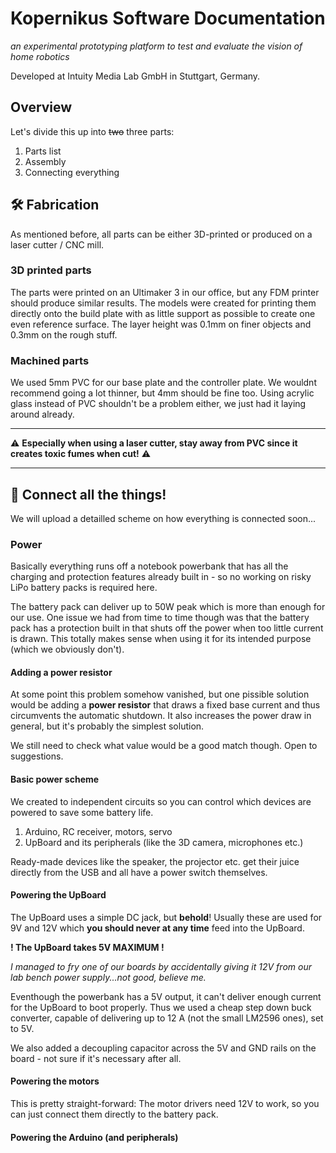# Kopernikus Software Documentation

*an experimental prototyping platform to test and evaluate the vision of home robotics*

Developed at Intuity Media Lab GmbH in Stuttgart, Germany.

## Overview

Let's divide this up into ~~two~~ three parts:
1) Parts list
2) Assembly
3) Connecting everything

## 🛠 Fabrication

As mentioned before, all parts can be either 3D-printed or produced on a laser cutter / CNC mill.

### 3D printed parts

The parts were printed on an Ultimaker 3 in our office, but any FDM printer should produce similar results.
The models were created for printing them directly onto the build plate with as little support as possible to create one even reference surface.
The layer height was 0.1mm on finer objects and 0.3mm on the rough stuff.


### Machined parts

We used 5mm PVC for our base plate and the controller plate. We wouldnt recommend going a lot thinner, but 4mm should be fine too.
Using acrylic glass instead of PVC shouldn't be a problem either, we just had it laying around already.

---

⚠️ **Especially when using a laser cutter, stay away from PVC since it creates toxic fumes when cut!** ⚠️

---

## 🔌 Connect all the things!

We will upload a detailled scheme on how everything is connected soon...

### Power

Basically everything runs off a notebook powerbank that has all the charging and protection features already built in - so no working on risky LiPo battery packs is required here.

The battery pack can deliver up to 50W peak which is more than enough for our use. One issue we had from time to time though was that the battery pack has a protection built in that shuts off the power when too little current is drawn. This totally makes sense when using it for its intended purpose (which we obviously don't).

#### Adding a power resistor
At some point this problem somehow vanished, but one pissible solution would be adding a **power resistor** that draws a fixed base current and thus circumvents the automatic shutdown. It also increases the power draw in general, but it's probably the simplest solution.

We still need to check what value would be a good match though. Open to suggestions.

#### Basic power scheme

We created to independent circuits so you can control which devices are powered to save some battery life.

1) Arduino, RC receiver, motors, servo
2) UpBoard and its peripherals (like the 3D camera, microphones etc.)

Ready-made devices like the speaker, the projector etc. get their juice directly from the USB and all have a power switch themselves.


#### Powering the UpBoard

The UpBoard uses a simple DC jack, but **behold**!
Usually these are used for 9V and 12V which **you should never at any time** feed into the UpBoard. 

**! The UpBoard takes 5V MAXIMUM !**

*I managed to fry one of our boards by accidentally giving it 12V from our lab bench power supply...not good, believe me.*

Eventhough the powerbank has a 5V output, it can't deliver enough current for the UpBoard to boot properly. Thus we used a cheap step down buck converter, capable of delivering up to 12 A (not the small LM2596 ones), set to 5V.

We also added a decoupling capacitor across the 5V and GND rails on the board - not sure if it's necessary after all.

#### Powering the motors

This is pretty straight-forward: The motor drivers need 12V to work, so you can just connect them directly to the battery pack.

#### Powering the Arduino (and peripherals)

